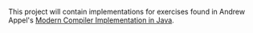 This project will contain implementations for exercises found in Andrew Appel's [Modern Compiler Implementation in Java](http://www.cs.princeton.edu/~appel/modern/java/).